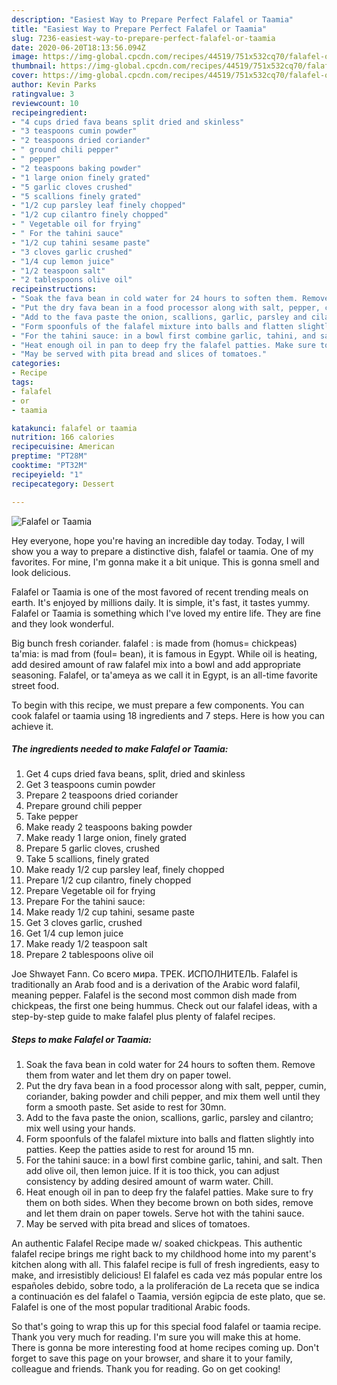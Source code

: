 ```yaml
---
description: "Easiest Way to Prepare Perfect Falafel or Taamia"
title: "Easiest Way to Prepare Perfect Falafel or Taamia"
slug: 7236-easiest-way-to-prepare-perfect-falafel-or-taamia
date: 2020-06-20T18:13:56.094Z
image: https://img-global.cpcdn.com/recipes/44519/751x532cq70/falafel-or-taamia-recipe-main-photo.jpg
thumbnail: https://img-global.cpcdn.com/recipes/44519/751x532cq70/falafel-or-taamia-recipe-main-photo.jpg
cover: https://img-global.cpcdn.com/recipes/44519/751x532cq70/falafel-or-taamia-recipe-main-photo.jpg
author: Kevin Parks
ratingvalue: 3
reviewcount: 10
recipeingredient:
- "4 cups dried fava beans split dried and skinless"
- "3 teaspoons cumin powder"
- "2 teaspoons dried coriander"
- " ground chili pepper"
- " pepper"
- "2 teaspoons baking powder"
- "1 large onion finely grated"
- "5 garlic cloves crushed"
- "5 scallions finely grated"
- "1/2 cup parsley leaf finely chopped"
- "1/2 cup cilantro finely chopped"
- " Vegetable oil for frying"
- " For the tahini sauce"
- "1/2 cup tahini sesame paste"
- "3 cloves garlic crushed"
- "1/4 cup lemon juice"
- "1/2 teaspoon salt"
- "2 tablespoons olive oil"
recipeinstructions:
- "Soak the fava bean in cold water for 24 hours to soften them. Remove them from water and let them dry on paper towel."
- "Put the dry fava bean in a food processor along with salt, pepper, cumin, coriander, baking powder and chili pepper, and mix them well until they form a smooth paste. Set aside to rest for 30mn."
- "Add to the fava paste the onion, scallions, garlic, parsley and cilantro; mix well using your hands."
- "Form spoonfuls of the falafel mixture into balls and flatten slightly into patties. Keep the patties aside to rest for around 15 mn."
- "For the tahini sauce: in a bowl first combine garlic, tahini, and salt. Then add olive oil, then lemon juice. If it is too thick, you can adjust consistency by adding desired amount of warm water. Chill."
- "Heat enough oil in pan to deep fry the falafel patties. Make sure to fry them on both sides. When they become brown on both sides, remove and let them drain on paper towels. Serve hot with the tahini sauce."
- "May be served with pita bread and slices of tomatoes."
categories:
- Recipe
tags:
- falafel
- or
- taamia

katakunci: falafel or taamia 
nutrition: 166 calories
recipecuisine: American
preptime: "PT28M"
cooktime: "PT32M"
recipeyield: "1"
recipecategory: Dessert

---
```



![Falafel or Taamia](https://img-global.cpcdn.com/recipes/44519/751x532cq70/falafel-or-taamia-recipe-main-photo.jpg)

Hey everyone, hope you're having an incredible day today. Today, I will show you a way to prepare a distinctive dish, falafel or taamia. One of my favorites. For mine, I'm gonna make it a bit unique. This is gonna smell and look delicious.

Falafel or Taamia is one of the most favored of recent trending meals on earth. It's enjoyed by millions daily. It is simple, it's fast, it tastes yummy. Falafel or Taamia is something which I've loved my entire life. They are fine and they look wonderful.

Big bunch fresh coriander. falafel : is made from (homus= chickpeas) ta&#39;mia: is mad from (foul= bean), it is famous in Egypt. While oil is heating, add desired amount of raw falafel mix into a bowl and add appropriate seasoning. Falafel, or ta&#39;ameya as we call it in Egypt, is an all-time favorite street food.


To begin with this recipe, we must prepare a few components. You can cook falafel or taamia using 18 ingredients and 7 steps. Here is how you can achieve it.

<!--inarticleads1-->

##### The ingredients needed to make Falafel or Taamia:

1. Get 4 cups dried fava beans, split, dried and skinless
1. Get 3 teaspoons cumin powder
1. Prepare 2 teaspoons dried coriander
1. Prepare  ground chili pepper
1. Take  pepper
1. Make ready 2 teaspoons baking powder
1. Make ready 1 large onion, finely grated
1. Prepare 5 garlic cloves, crushed
1. Take 5 scallions, finely grated
1. Make ready 1/2 cup parsley leaf, finely chopped
1. Prepare 1/2 cup cilantro, finely chopped
1. Prepare  Vegetable oil for frying
1. Prepare  For the tahini sauce:
1. Make ready 1/2 cup tahini, sesame paste
1. Get 3 cloves garlic, crushed
1. Get 1/4 cup lemon juice
1. Make ready 1/2 teaspoon salt
1. Prepare 2 tablespoons olive oil


Joe Shwayet Fann. Со всего мира. ТРЕК. ИСПОЛНИТЕЛЬ. Falafel is traditionally an Arab food and is a derivation of the Arabic word falafil, meaning pepper. Falafel is the second most common dish made from chickpeas, the first one being hummus. Check out our falafel ideas, with a step-by-step guide to make falafel plus plenty of falafel recipes. 

<!--inarticleads2-->

##### Steps to make Falafel or Taamia:

1. Soak the fava bean in cold water for 24 hours to soften them. Remove them from water and let them dry on paper towel.
1. Put the dry fava bean in a food processor along with salt, pepper, cumin, coriander, baking powder and chili pepper, and mix them well until they form a smooth paste. Set aside to rest for 30mn.
1. Add to the fava paste the onion, scallions, garlic, parsley and cilantro; mix well using your hands.
1. Form spoonfuls of the falafel mixture into balls and flatten slightly into patties. Keep the patties aside to rest for around 15 mn.
1. For the tahini sauce: in a bowl first combine garlic, tahini, and salt. Then add olive oil, then lemon juice. If it is too thick, you can adjust consistency by adding desired amount of warm water. Chill.
1. Heat enough oil in pan to deep fry the falafel patties. Make sure to fry them on both sides. When they become brown on both sides, remove and let them drain on paper towels. Serve hot with the tahini sauce.
1. May be served with pita bread and slices of tomatoes.


An authentic Falafel Recipe made w/ soaked chickpeas. This authentic falafel recipe brings me right back to my childhood home into my parent&#39;s kitchen along with all. This falafel recipe is full of fresh ingredients, easy to make, and irresistibly delicious! El falafel es cada vez más popular entre los españoles debido, sobre todo, a la proliferación de La receta que se indica a continuación es del falafel o Taamia, versión egipcia de este plato, que se. Falafel is one of the most popular traditional Arabic foods. 

So that's going to wrap this up for this special food falafel or taamia recipe. Thank you very much for reading. I'm sure you will make this at home. There is gonna be more interesting food at home recipes coming up. Don't forget to save this page on your browser, and share it to your family, colleague and friends. Thank you for reading. Go on get cooking!
